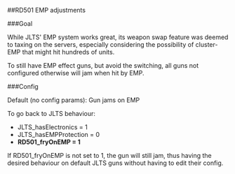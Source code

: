 ##RD501 EMP adjustments

###Goal

While JLTS' EMP system works great, its weapon swap feature was deemed to taxing on the servers, especially considering the possibility of cluster-EMP that might hit hundreds of units.

To still have EMP effect guns, but avoid the switching, all guns not configured otherwise will jam when hit by EMP.

###Config

Default (no config params): Gun jams on EMP

To go back to JLTS behaviour:
* JLTS_hasElectronics = 1
* JLTS_hasEMPProtection = 0
* **RD501_fryOnEMP = 1**

If RD501_fryOnEMP is not set to 1, the gun will still jam, thus having the desired behaviour on default JLTS guns without having to edit their config.